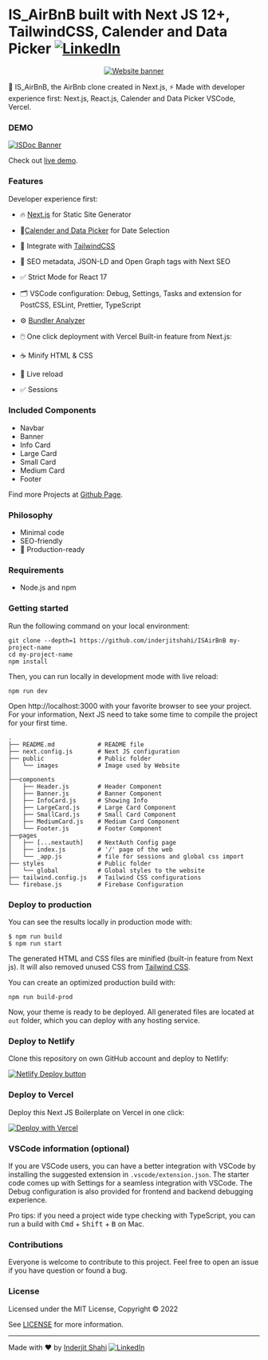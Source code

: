 # IS_AirBnB built with Next JS 12+, TailwindCSS, Calender and Data Picker [![LinkedIn](/public/images/linkedin.png)](https://www.linkedin.com/in/inderjit-shahi-b9880a201/)

<p align="center">
  <a href="https://is-air-bn-b.vercel.app/"><img src="public/images/Banner.png" alt="Website banner"></a>
</p>

🚀 IS_AirBnB, the AirBnb clone created in Next.js, ⚡️ Made with developer experience first: Next.js, React.js, Calender and Data Picker VSCode, Vercel.


### DEMO

[![ISDoc Banner](/public/images//merged.jpg)](https://is-air-bn-b.vercel.app/)

Check out [live demo](https://is-air-bn-b.vercel.app/).

### Features

Developer experience first:

- 🔥 [Next.js](https://nextjs.org) for Static Site Generator
-  📆[Calender and Data Picker](https://hypeserver.github.io/react-date-range/)  for Date Selection
- 🎨 Integrate with [TailwindCSS](https://tailwindcss.com/)
- 🤖 SEO metadata, JSON-LD and Open Graph tags with Next SEO
- ✅ Strict Mode for  React 17
- 🗂 VSCode configuration: Debug, Settings, Tasks and extension for PostCSS, ESLint, Prettier, TypeScript
- ⚙️ [Bundler Analyzer](https://www.npmjs.com/package/@next/bundle-analyzer)
- 🖱️ One click deployment with Vercel
Built-in feature from Next.js:

- ☕ Minify HTML & CSS
- 💨 Live reload
- ✅ Sessions

### Included Components

- Navbar
- Banner
- Info Card
- Large Card
- Small Card
- Medium Card
- Footer

Find more Projects at [Github Page](https://github.com/inderjitshahi).

### Philosophy

- Minimal code
- SEO-friendly
- 🚀 Production-ready



### Requirements

- Node.js and npm

### Getting started

Run the following command on your local environment:

```
git clone --depth=1 https://github.com/inderjitshahi/ISAirBnB my-project-name
cd my-project-name
npm install
```

Then, you can run locally in development mode with live reload:

```
npm run dev
```

Open http://localhost:3000 with your favorite browser to see your project. For your information, Next JS need to take some time to compile the project for your first time.

```
.
├── README.md            # README file
├── next.config.js       # Next JS configuration
├── public               # Public folder
│   └── images           # Image used by Website
│           
├──components
│   ├── Header.js        # Header Component
│   ├── Banner.js        # Banner Component
│   ├── InfoCard.js      # Showing Info
│   ├── LargeCard.js     # Large Card Component
│   ├── SmallCard.js     # Small Card Component
│   ├── MediumCard.js    # Medium Card Component
│   └── Footer.js        # Footer Component
├──pages
│   ├── [...nextauth]    # NextAuth Config page
│   ├── index.js         # '/' page of the web
│   └── _app.js          # file for sessions and global css import
├── styles               # Public folder
│   └── global           # Global styles to the website
├── tailwind.config.js   # Tailwind CSS configurations
└── firebase.js          # Firebase Configuration
```

### Deploy to production

You can see the results locally in production mode with:

```
$ npm run build
$ npm run start
```

The generated HTML and CSS files are minified (built-in feature from Next js). It will also removed unused CSS from [Tailwind CSS](https://tailwindcss.com).

You can create an optimized production build with:

```
npm run build-prod
```

Now, your theme is ready to be deployed. All generated files are located at `out` folder, which you can deploy with any hosting service.

### Deploy to Netlify

Clone this repository on own GitHub account and deploy to Netlify:

[![Netlify Deploy button](https://www.netlify.com/img/deploy/button.svg)](https://app.netlify.com/start/deploy?repository=https://github.com/ixartz/Next-JS-Landing-Page-Starter-Template)

### Deploy to Vercel

Deploy this Next JS Boilerplate on Vercel in one click:

[![Deploy with Vercel](https://vercel.com/button)](https://vercel.com/new/git/external?repository-url=https%3A%2F%2Fgithub.com%2Fixartz%2FNext-JS-Landing-Page-Starter-Template)

### VSCode information (optional)

If you are VSCode users, you can have a better integration with VSCode by installing the suggested extension in `.vscode/extension.json`. The starter code comes up with Settings for a seamless integration with VSCode. The Debug configuration is also provided for frontend and backend debugging experience.

Pro tips: if you need a project wide type checking with TypeScript, you can run a build with <kbd>Cmd</kbd> + <kbd>Shift</kbd> + <kbd>B</kbd> on Mac.

### Contributions

Everyone is welcome to contribute to this project. Feel free to open an issue if you have question or found a bug.

### License

Licensed under the MIT License, Copyright © 2022

See [LICENSE](LICENSE) for more information.

---

Made with ♥ by [Inderjit Shahi](https://port-folio-vxwv.vercel.app/) [![LinkedIn](/public/images//linkedin.png)](https://www.linkedin.com/in/inderjit-shahi-b9880a201/)
